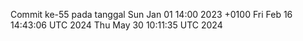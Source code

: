 Commit ke-55 pada tanggal Sun Jan 01 14:00 2023 +0100
Fri Feb 16 14:43:06 UTC 2024
Thu May 30 10:11:35 UTC 2024
